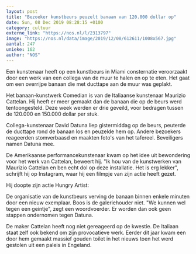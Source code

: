 ```yaml
---
layout: post
title: "Bezoeker kunstbeurs peuzelt banaan van 120.000 dollar op"
date: Sun, 08 Dec 2019 08:28:15 +0100
category: cultuur
externe_link: "https://nos.nl/l/2313797"
image: "https://nos.nl/data/image/2019/12/08/612611/1008x567.jpg"
aantal: 247
unieke: 162
author: "NOS"
---
```


<p>Een kunstenaar heeft op een kunstbeurs in Miami consternatie veroorzaakt door een werk van een collega van de muur te halen en op te eten. Het gaat om een overrijpe banaan die met ducttape aan de muur was geplakt.</p>
<p>Het banaan-kunstwerk Comedian is van de Italiaanse kunstenaar Maurizio Cattelan. Hij heeft er meer gemaakt dan de banaan die op de beurs werd tentoongesteld. Deze week werden er drie geveild, voor bedragen tussen de 120.000 en 150.000 dollar per stuk.</p>
<p>Collega-kunstenaar David Datuna liep gistermiddag op de beurs, peuterde de ducttape rond de banaan los en peuzelde hem op. Andere bezoekers reageerden stomverbaasd en maakten foto's van het tafereel. Beveiligers namen Datuna mee.</p>
<p>De Amerikaanse performancekunstenaar kwam op het idee uit bewondering voor het werk van Cattelan, beweert hij. "Ik hou van de kunstwerken van Maurizio Cattelan en ben echt dol op deze installatie. Het is erg lekker", schrijft hij op Instagram, waar hij een filmpje van zijn actie heeft gezet.</p>
<p>Hij doopte zijn actie Hungry Artist:</p>
<p>De organisatie van de kunstbeurs verving de banaan binnen enkele minuten door een nieuw exemplaar. Boos is de galeriehouder niet. "We kunnen wel tegen een geintje", zegt een woordvoerder. Er worden dan ook geen stappen ondernomen tegen Datuna.</p>
<p>De maker Cattelan heeft nog niet gereageerd op de kwestie. De Italiaan staat zelf ook bekend om zijn provocatieve werk. Eerder dit jaar kwam een door hem gemaakt massief gouden toilet in het nieuws toen het werd gestolen uit een paleis in Engeland.</p>

